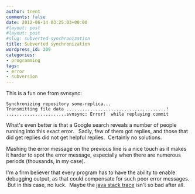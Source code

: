 ```yaml
---
author: trent
comments: false
date: 2012-06-14 03:25:03+00:00
#layout: post
#layout: post
#slug: subverted-synchronization
title: Subverted synchronization
wordpress_id: 309
categories:
- programming
tags:
- error
- subversion
---
```


This is a fun one from svnsync:

    
    Synchronizing repository some-replica...
    Transmitting file data ......................................!
    .......................svnsync: Error!  while replaying commit


What's even better is that a Google search reveals a number of people running into this exact error.   Sadly, few of them got replies, and those that did get replies did not get helpful replies.  Certainly no solutions.

Mashing the error message on the previous line is a nice touch as it makes it harder to spot the error message, especially when there are numerous periods (thousands, in my case).

I'm a firm believer that every program has to have the ability to enable debugging output, as that could compensate for such poor error messages.  But in this case, no luck.  Maybe the [java stack trace](http://veganmilitia.org/b/?p=252) isn't so bad after all.
